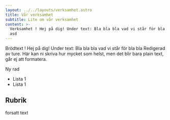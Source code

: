 ```yaml
---
layout: ../../layouts/verksamhet.astro
title: Vår verksamhet
subtitle: Lite om vår verksamhet
content: >-
  Verksamhet ! Hej på dig! Under text: Bla bla bla vad vi står för bla bla Redigerad av ture. Här kan ni skriva hur mycket som helst, men det blir bara plain text, går ej att formatera.
  asd
---
```


Brödtext ! Hej på dig! Under text: Bla bla bla vad vi står för bla bla Redigerad av ture. Här kan ni skriva hur mycket som helst, men det blir bara plain text, går ej att formatera.

Ny rad

- Lista 1
- Lista 1

## Rubrik

forsatt text